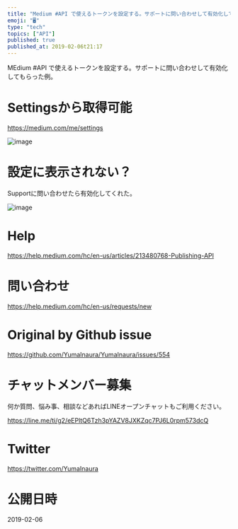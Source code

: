 ```yaml
---
title: "Medium #API で使えるトークンを設定する。サポートに問い合わせして有効化してもらった例。"
emoji: "🖥"
type: "tech"
topics: ["API"]
published: true
published_at: 2019-02-06t21:17
---
```


MEdium #API で使えるトークンを設定する。サポートに問い合わせして有効化してもらった例。

# Settingsから取得可能

https://medium.com/me/settings

![image](https://user-images.githubusercontent.com/13635059/52331950-c00d1d00-2a3c-11e9-923d-22beb22ec3f0.png)

# 設定に表示されない？

Supportに問い合わせたら有効化してくれた。

![image](https://user-images.githubusercontent.com/13635059/52332059-02365e80-2a3d-11e9-857d-d1e21b65397b.png)

# Help

https://help.medium.com/hc/en-us/articles/213480768-Publishing-API

# 問い合わせ

https://help.medium.com/hc/en-us/requests/new

# Original by Github issue

https://github.com/YumaInaura/YumaInaura/issues/554








<!-- Update From Qiita API -->

# チャットメンバー募集


何か質問、悩み事、相談などあればLINEオープンチャットもご利用ください。

https://line.me/ti/g2/eEPltQ6Tzh3pYAZV8JXKZqc7PJ6L0rpm573dcQ





# Twitter


https://twitter.com/YumaInaura


<!-- Update From Qiita API -->



# 公開日時

2019-02-06
